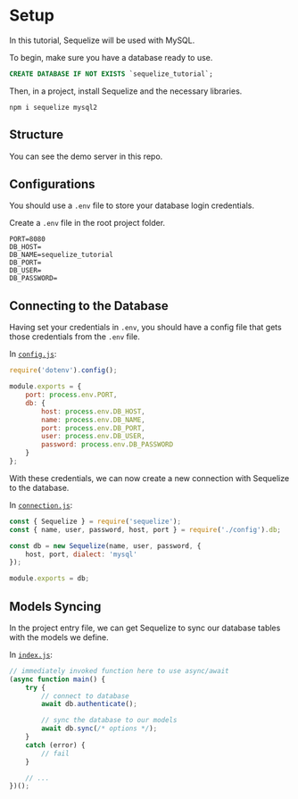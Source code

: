 # Setup

In this tutorial, Sequelize will be used with MySQL.

To begin, make sure you have a database ready to use.

```sql
CREATE DATABASE IF NOT EXISTS `sequelize_tutorial`;
```

Then, in a project, install Sequelize and the necessary libraries.

```
npm i sequelize mysql2
```

## Structure

You can see the demo server in this repo.

## Configurations

You should use a `.env` file to store your database login credentials.

Create a `.env` file in the root project folder.

```
PORT=8080
DB_HOST=
DB_NAME=sequelize_tutorial
DB_PORT=
DB_USER=
DB_PASSWORD=
```

## Connecting to the Database

Having set your credentials in `.env`, you should have a config file that gets those credentials from the `.env` file.

In [`config.js`](../server/src/config/config.js):

```js
require('dotenv').config();

module.exports = {
    port: process.env.PORT,
    db: {
        host: process.env.DB_HOST,
        name: process.env.DB_NAME,
        port: process.env.DB_PORT,
        user: process.env.DB_USER,
        password: process.env.DB_PASSWORD
    }
};
```

With these credentials, we can now create a new connection with Sequelize to the database.

In [`connection.js`](../server/src/config/connection.js):

```js
const { Sequelize } = require('sequelize');
const { name, user, password, host, port } = require('./config').db;

const db = new Sequelize(name, user, password, {
    host, port, dialect: 'mysql'
});

module.exports = db;
```

## Models Syncing

In the project entry file, we can get Sequelize to sync our database tables with the models we define.

In [`index.js`](../server/index.js):

```js
// immediately invoked function here to use async/await
(async function main() {
    try {
        // connect to database
        await db.authenticate();

        // sync the database to our models
        await db.sync(/* options */);
    }
    catch (error) {
        // fail
    }

    // ...
})();
```
